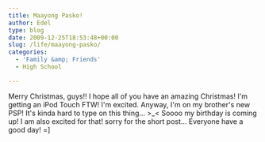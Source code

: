 ```yaml
---
title: Maayong Pasko!
author: Edel
type: blog
date: 2009-12-25T18:53:48+00:00
slug: /life/maayong-pasko/
categories:
  - 'Family &amp; Friends'
  - High School

---
```

Merry Christmas, guys!! I hope all of you have an amazing Christmas! I'm getting an iPod Touch FTW! I'm excited. Anyway, I'm on my brother's new PSP! It's kinda hard to type on this thing... >_< Soooo my birthday is coming up! I am also excited for that! sorry for the short post... Everyone have a good day! =] 


